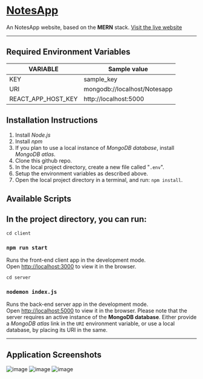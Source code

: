 # [**NotesApp**](https://ppnotesapp.herokuapp.com/)

An NotesApp website, based on the **MERN** stack. 
[Visit&nbsp;the&nbsp;live&nbsp;website](https://personal-notesapp.netlify.app/)


---

## Required Environment Variables

VARIABLE | Sample value
---- | ---
KEY  | sample_key
URI  | mongodb://localhost/Notesapp
REACT_APP_HOST_KEY | http://localhost:5000


## Installation Instructions

1. Install *Node.js*
2. Install *npm*
3. If you plan to use a local instance of *MongoDB database*, install *MongoDB atlas*.
4. Clone this github repo.
5. In the local project directory, create a new file called "`.env`".
6. Setup the environment variables as described above.
7. Open the local project directory in a terminal, and run: `npm install`.


## Available Scripts

In the project directory, you can run:
---
```cd client```
### `npm run start`

Runs the front-end client app in the development mode.<br>
Open [http://localhost:3000](http://localhost:3000) to view it in the browser.

```cd server```
### `nodemon index.js`

Runs the back-end server app in the development mode.<br>
Open [http://localhost:5000](http://localhost:8000) to view it in the browser. Please note that the server requires an active instance of the **MongoDB database**. Either provide a *MongoDB atlas* link in the `URI` environment variable, or use a local database, by placing its URI in the same.

---

## Application Screenshots
![image](https://user-images.githubusercontent.com/78996081/176121004-9718729e-1096-4312-bf08-c466ea19b887.png)
![image](https://user-images.githubusercontent.com/78996081/176121096-87f93c77-0cc7-4525-a28a-a8cbb76ab4df.png)
![image](https://user-images.githubusercontent.com/78996081/176121527-a0cc7c52-b42a-4bd4-9032-21834be1f2fa.png)

	
